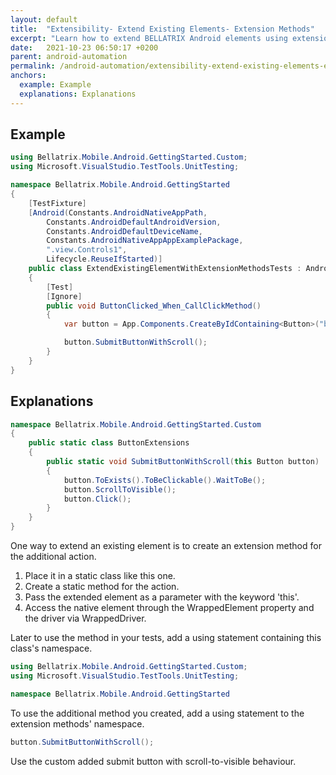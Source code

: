 ```yaml
---
layout: default
title:  "Extensibility- Extend Existing Elements- Extension Methods"
excerpt: "Learn how to extend BELLATRIX Android elements using extension methods."
date:   2021-10-23 06:50:17 +0200
parent: android-automation
permalink: /android-automation/extensibility-extend-existing-elements-extension-methods/
anchors:
  example: Example
  explanations: Explanations
---
```

Example
-------
```csharp
using Bellatrix.Mobile.Android.GettingStarted.Custom;
using Microsoft.VisualStudio.TestTools.UnitTesting;

namespace Bellatrix.Mobile.Android.GettingStarted
{
    [TestFixture]
    [Android(Constants.AndroidNativeAppPath,
        Constants.AndroidDefaultAndroidVersion,
        Constants.AndroidDefaultDeviceName,
        Constants.AndroidNativeAppAppExamplePackage,
        ".view.Controls1",
        Lifecycle.ReuseIfStarted)]
    public class ExtendExistingElementWithExtensionMethodsTests : AndroidTest
    {
        [Test]
        [Ignore]
        public void ButtonClicked_When_CallClickMethod()
        {
            var button = App.Components.CreateByIdContaining<Button>("button");

            button.SubmitButtonWithScroll();
        }
    }
}
```

Explanations
------------
```csharp
namespace Bellatrix.Mobile.Android.GettingStarted.Custom
{
    public static class ButtonExtensions
    {
        public static void SubmitButtonWithScroll(this Button button)
        {
            button.ToExists().ToBeClickable().WaitToBe();
            button.ScrollToVisible();
            button.Click();
        }
    }
}
```
One way to extend an existing element is to create an extension method for the additional action.
1. Place it in a static class like this one.
2. Create a static method for the action.
3. Pass the extended element as a parameter with the keyword 'this'.
4. Access the native element through the WrappedElement property and the driver via WrappedDriver.

Later to use the method in your tests, add a using statement containing this class's namespace.
```csharp
using Bellatrix.Mobile.Android.GettingStarted.Custom;
using Microsoft.VisualStudio.TestTools.UnitTesting;

namespace Bellatrix.Mobile.Android.GettingStarted
```
To use the additional method you created, add a using statement to the extension methods' namespace.
```csharp
button.SubmitButtonWithScroll();
```
Use the custom added submit button  with scroll-to-visible behaviour.